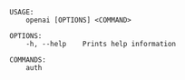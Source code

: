 ﻿```shell
USAGE:
    openai [OPTIONS] <COMMAND>

OPTIONS:
    -h, --help    Prints help information

COMMANDS:
    auth     
```
